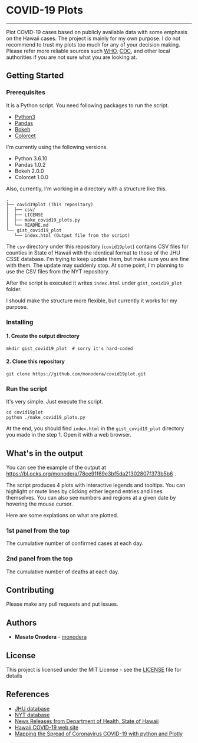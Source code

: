 # COVID-19 Plots
---

Plot COVID-19 cases based on publicly available data with some emphasis on the Hawaii cases.
The project is mainly for my own purpose.  I do not recommend to trust my plots too much for any of your decision making.
Please refer more reliable sources such [WHO](https://www.who.int), [CDC](https://www.cdc.gov/), and other local authorities if you are not sure what you are looking at.

## Getting Started

### Prerequisites

It is a Python script. You need following packages to run the script.

- [Python3](https://www.python.org/)
- [Pandas](https://pandas.pydata.org/)
- [Bokeh](https://docs.bokeh.org/en/latest/)
- [Colorcet](https://colorcet.holoviz.org/)

I'm currently using the following versions.

- Python 3.6.10
- Pandas 1.0.2
- Bokeh 2.0.0
- Colorcet 1.0.0

Also, currently,  I'm working in a directory with a structure like this.

```
.
├── covid19plot (This repository)
│  ├── csv/
│  ├── LICENSE
│  ├── make_covid19_plots.py
│  └── README.md
└── gist_covid19_plot
   └── index.html (Output file from the script)

```

The `csv` directory under this repository (`covid19plot`) contains CSV files for counties in State of Hawaii with the identical format to those of the JHU CSSE database.  I'm trying to keep update them, but make sure you are fine with them.  The update may suddenly stop.  At some point, I'm planning to use the CSV files from the NYT repository.

After the script is executed it writes `index.html` under `gist_covid19_plot` folder.

I should make the structure more flexible, but currently it works for my purpose.


### Installing

#### 1. Create the output directory

```
mkdir gist_covid19_plot  # sorry it's hard-coded
```

#### 2. Clone this repository

```
git clone https://github.com/monodera/covid19plot.git
```


### Run the script


It's very simple.  Just execute the script.

```
cd covid19plot
python ./make_covid19_plots.py
```

At the end, you should find `index.html` in the `gist_covid19_plot` directory you made in the step 1. Open it with a web browser.


## What's in the output

You can see the example of the output at https://bl.ocks.org/monodera/78ce91f69e3bf5da21302807f373b5b6 .

The script produces 4 plots with interactive legends and tooltips.  You can highlight or mute lines by clicking either legend entries and lines themselves.  You can also see numbers and regions at a given date by hovering the mouse cursor.

Here are some explations on what are plotted.

### 1st panel from the top

The cumulative number of confirmed cases at each day.


### 2nd panel from the top

The cumulative number of deaths at each day.


## Contributing

Please make any pull requests and put issues.


## Authors

- **Masato Onodera** - [monodera](https://github.com/monodera)

## License


This project is licensed under the MIT License - see the [LICENSE](LICENSE) file for details

## References


- [JHU database](https://github.com/CSSEGISandData/COVID-19)
- [NYT database](https://github.com/nytimes/covid-19-data)
- [News Releases from Department of Health, State of Hawaii](https://health.hawaii.gov/news/category/corona-virus/)
- [Hawaii COVID-19 web site](https://hawaiicovid19.com/)
- [Mapping the Spread of Coronavirus COVID-19 with python and Plotly](https://medium.com/analytics-vidhya/mapping-the-spread-of-coronavirus-covid-19-d7830c4282e)
